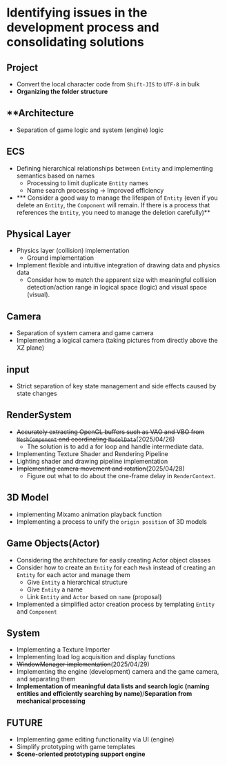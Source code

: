 # **Identifying issues in the development process and consolidating solutions**

## **Project**
* Convert the local character code from `Shift-JIS` to `UTF-8` in bulk
* **Organizing the folder structure**

## **Architecture
* Separation of game logic and system (engine) logic

## **ECS**
* Defining hierarchical relationships between `Entity` and implementing semantics based on names
    * Processing to limit duplicate `Entity` names
    * Name search processing -> Improved efficiency
* *** Consider a good way to manage the lifespan of `Entity` (even if you delete an `Entity`, the `Component` will remain. If there is a process that references the `Entity`, you need to manage the deletion carefully)**


## **Physical Layer**
* Physics layer (collision) implementation
    * Ground implementation
* Implement flexible and intuitive integration of drawing data and physics data
    * Consider how to match the apparent size with meaningful collision detection/action range in logical space (logic) and visual space (visual).

## **Camera**
* Separation of system camera and game camera
* Implementing a logical camera (taking pictures from directly above the XZ plane)

## **input**
* Strict separation of key state management and side effects caused by state changes

## **RenderSystem**
* ~~Accurately extracting OpenGL buffers such as VAO and VBO from `MeshComponent` and coordinating `ModelData`~~(2025/04/26)
    * The solution is to add a for loop and handle intermediate data.
* Implementing Texture Shader and Rendering Pipeline
* Lighting shader and drawing pipeline implementation
* ~~Implementing camera movement and rotation~~(2025/04/28)
    * Figure out what to do about the one-frame delay in `RenderContext`.

## **3D Model**
* implementing Mixamo animation playback function
* Implementing a process to unify the `origin position` of 3D models

## **Game Objects(Actor)**
* Considering the architecture for easily creating Actor object classes
* Consider how to create an `Entity` for each `Mesh` instead of creating an `Entity` for each actor and manage them
    * Give `Entity` a hierarchical structure
    * Give `Entity` a name
    * Link `Entity` and `Actor` based on `name` (proposal)
* Implemented a simplified actor creation process by templating `Entity` and `Component`



## **System**
* Implementing a Texture Importer
* Implementing load log acquisition and display functions
* ~~WindowManager implementation~~(2025/04/29)
* Implementing the engine (development) camera and the game camera, and separating them
* **Implementation of meaningful data lists and search logic (naming entities and efficiently searching by name)**/**Separation from mechanical processing**

## **FUTURE**
* Implementing game editing functionality via UI (engine)
* Simplify prototyping with game templates
* **Scene-oriented prototyping support engine**
